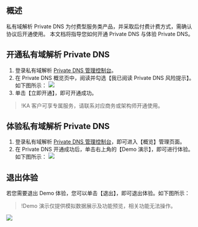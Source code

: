 ## 概述
私有域解析 Private DNS 为付费型服务类产品，并采取后付费计费方式，需确认协议后开通使用。
本文档将指导您如何开通 Private DNS 与体验 Private DNS。


## 开通私有域解析 Private DNS
1. 登录私有域解析 [Private DNS 管理控制台](https://console.cloud.tencent.com/privatedns)。
2. 在 Private DNS 概览页中，阅读并勾选【我已阅读 Private DNS 风险提示】。如下图所示：
![](https://main.qcloudimg.com/raw/858e85957d2a282a2c10a090fa6f62b2.png)
3. 单击【立即开通】，即可开通成功。
>!KA 客户可享专属服务，请联系对应商务或架构师开通使用。


## 体验私有域解析 Private DNS
1. 登录私有域解析 [ Private DNS 管理控制台](https://console.cloud.tencent.com/privatedns)，即可进入【概览】管理页面。
2. 在 Private DNS 开通成功后，单击右上角的【Demo 演示】，即可进行体验。如下图所示：
![](https://main.qcloudimg.com/raw/6394c0372b7d4c789ec8ed412fbb1581.png)


## 退出体验
若您需要退出 Demo 体验，您可以单击【退出】，即可退出体验。如下图所示：
>!Demo 演示仅提供模拟数据展示及功能预览，相关功能无法操作。
>
![](https://main.qcloudimg.com/raw/bfad167ce6abe886ae8532820a08c001.png)
